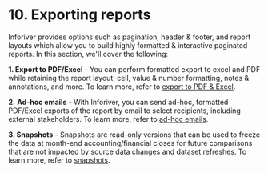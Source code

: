 # 10. Exporting reports

Inforiver provides options such as pagination, header & footer, and report layouts which allow you to build highly formatted & interactive paginated reports. In this section, we'll cover the following:

**1. Export to PDF/Excel** - You can perform formatted export to excel and PDF while retaining the report layout, cell, value & number formatting, notes & annotations, and more. To learn more, refer to [export to PDF & Excel](export/).

**2.** **Ad-hoc emails** - With Inforiver, you can send ad-hoc, formatted PDF/Excel exports of the report by email to select recipients, including external stakeholders. To learn more, refer to [ad-hoc emails](ad-hoc-emails.md).

**3. Snapshots** - Snapshots are read-only versions that can be used to freeze the data at month-end accounting/financial closes for future comparisons that are not impacted by source data changes and dataset refreshes. To learn more, refer to [snapshots](snapshot-enterprise-only.md).
